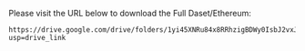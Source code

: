 Please visit the URL below to download the Full Daset/Ethereum:
```
https://drive.google.com/drive/folders/1yi45XNRu84x8RRhzigBDWy0IsbJ2vxJx?usp=drive_link
```
